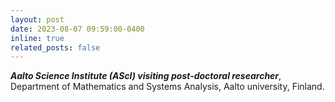 ```yaml
---
layout: post
date: 2023-08-07 09:59:00-0400
inline: true
related_posts: false
---
```


***Aalto Science Institute (AScI) visiting post-doctoral researcher***, Department of Mathematics and Systems Analysis, Aalto university, Finland. 
